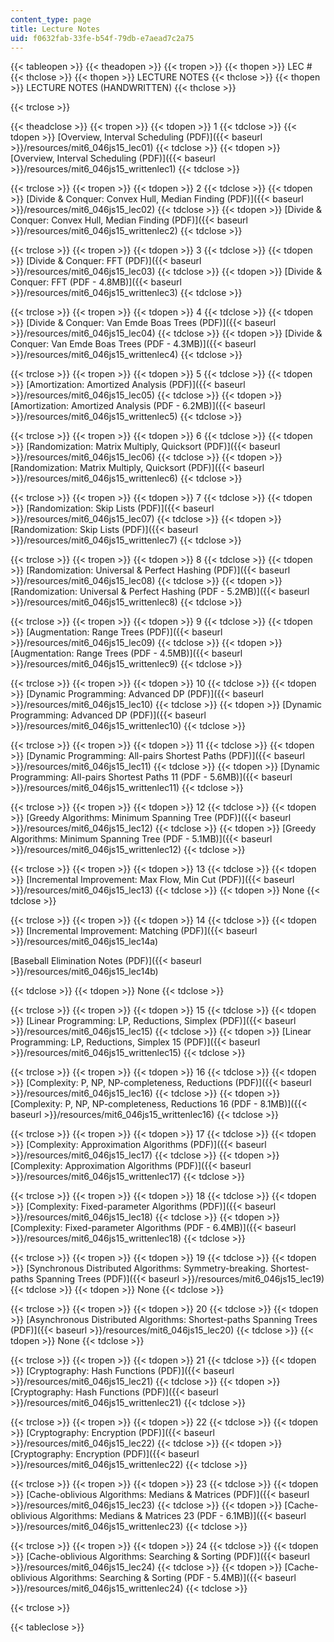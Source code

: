 ```yaml
---
content_type: page
title: Lecture Notes
uid: f0632fab-33fe-b54f-79db-e7aead7c2a75
---
```


{{< tableopen >}}
{{< theadopen >}}
{{< tropen >}}
{{< thopen >}}
LEC #
{{< thclose >}}
{{< thopen >}}
LECTURE NOTES
{{< thclose >}}
{{< thopen >}}
LECTURE NOTES (HANDWRITTEN)
{{< thclose >}}

{{< trclose >}}

{{< theadclose >}}
{{< tropen >}}
{{< tdopen >}}
1
{{< tdclose >}}
{{< tdopen >}}
[Overview, Interval Scheduling (PDF)]({{< baseurl >}}/resources/mit6_046js15_lec01)
{{< tdclose >}}
{{< tdopen >}}
[Overview, Interval Scheduling (PDF)]({{< baseurl >}}/resources/mit6_046js15_writtenlec1)
{{< tdclose >}}

{{< trclose >}}
{{< tropen >}}
{{< tdopen >}}
2
{{< tdclose >}}
{{< tdopen >}}
[Divide & Conquer: Convex Hull, Median Finding (PDF)]({{< baseurl >}}/resources/mit6_046js15_lec02)
{{< tdclose >}}
{{< tdopen >}}
[Divide & Conquer: Convex Hull, Median Finding (PDF)]({{< baseurl >}}/resources/mit6_046js15_writtenlec2)
{{< tdclose >}}

{{< trclose >}}
{{< tropen >}}
{{< tdopen >}}
3
{{< tdclose >}}
{{< tdopen >}}
[Divide & Conquer: FFT (PDF)]({{< baseurl >}}/resources/mit6_046js15_lec03)
{{< tdclose >}}
{{< tdopen >}}
[Divide & Conquer: FFT (PDF - 4.8MB)]({{< baseurl >}}/resources/mit6_046js15_writtenlec3)
{{< tdclose >}}

{{< trclose >}}
{{< tropen >}}
{{< tdopen >}}
4
{{< tdclose >}}
{{< tdopen >}}
[Divide & Conquer: Van Emde Boas Trees (PDF)]({{< baseurl >}}/resources/mit6_046js15_lec04)
{{< tdclose >}}
{{< tdopen >}}
[Divide & Conquer: Van Emde Boas Trees (PDF - 4.3MB)]({{< baseurl >}}/resources/mit6_046js15_writtenlec4)
{{< tdclose >}}

{{< trclose >}}
{{< tropen >}}
{{< tdopen >}}
5
{{< tdclose >}}
{{< tdopen >}}
[Amortization: Amortized Analysis (PDF)]({{< baseurl >}}/resources/mit6_046js15_lec05)
{{< tdclose >}}
{{< tdopen >}}
[Amortization: Amortized Analysis (PDF - 6.2MB)]({{< baseurl >}}/resources/mit6_046js15_writtenlec5)
{{< tdclose >}}

{{< trclose >}}
{{< tropen >}}
{{< tdopen >}}
6
{{< tdclose >}}
{{< tdopen >}}
[Randomization: Matrix Multiply, Quicksort (PDF)]({{< baseurl >}}/resources/mit6_046js15_lec06)
{{< tdclose >}}
{{< tdopen >}}
[Randomization: Matrix Multiply, Quicksort (PDF)]({{< baseurl >}}/resources/mit6_046js15_writtenlec6)
{{< tdclose >}}

{{< trclose >}}
{{< tropen >}}
{{< tdopen >}}
7
{{< tdclose >}}
{{< tdopen >}}
[Randomization: Skip Lists (PDF)]({{< baseurl >}}/resources/mit6_046js15_lec07)
{{< tdclose >}}
{{< tdopen >}}
[Randomization: Skip Lists (PDF)]({{< baseurl >}}/resources/mit6_046js15_writtenlec7)
{{< tdclose >}}

{{< trclose >}}
{{< tropen >}}
{{< tdopen >}}
8
{{< tdclose >}}
{{< tdopen >}}
[Randomization: Universal & Perfect Hashing (PDF)]({{< baseurl >}}/resources/mit6_046js15_lec08)
{{< tdclose >}}
{{< tdopen >}}
[Randomization: Universal & Perfect Hashing (PDF - 5.2MB)]({{< baseurl >}}/resources/mit6_046js15_writtenlec8)
{{< tdclose >}}

{{< trclose >}}
{{< tropen >}}
{{< tdopen >}}
9
{{< tdclose >}}
{{< tdopen >}}
[Augmentation: Range Trees (PDF)]({{< baseurl >}}/resources/mit6_046js15_lec09)
{{< tdclose >}}
{{< tdopen >}}
[Augmentation: Range Trees (PDF - 4.5MB)]({{< baseurl >}}/resources/mit6_046js15_writtenlec9)
{{< tdclose >}}

{{< trclose >}}
{{< tropen >}}
{{< tdopen >}}
10
{{< tdclose >}}
{{< tdopen >}}
[Dynamic Programming: Advanced DP (PDF)]({{< baseurl >}}/resources/mit6_046js15_lec10)
{{< tdclose >}}
{{< tdopen >}}
[Dynamic Programming: Advanced DP (PDF)]({{< baseurl >}}/resources/mit6_046js15_writtenlec10)
{{< tdclose >}}

{{< trclose >}}
{{< tropen >}}
{{< tdopen >}}
11
{{< tdclose >}}
{{< tdopen >}}
[Dynamic Programming: All-pairs Shortest Paths (PDF)]({{< baseurl >}}/resources/mit6_046js15_lec11)
{{< tdclose >}}
{{< tdopen >}}
[Dynamic Programming: All-pairs Shortest Paths 11 (PDF - 5.6MB)]({{< baseurl >}}/resources/mit6_046js15_writtenlec11)
{{< tdclose >}}

{{< trclose >}}
{{< tropen >}}
{{< tdopen >}}
12
{{< tdclose >}}
{{< tdopen >}}
[Greedy Algorithms: Minimum Spanning Tree (PDF)]({{< baseurl >}}/resources/mit6_046js15_lec12)
{{< tdclose >}}
{{< tdopen >}}
[Greedy Algorithms: Minimum Spanning Tree (PDF - 5.1MB)]({{< baseurl >}}/resources/mit6_046js15_writtenlec12)
{{< tdclose >}}

{{< trclose >}}
{{< tropen >}}
{{< tdopen >}}
13
{{< tdclose >}}
{{< tdopen >}}
[Incremental Improvement: Max Flow, Min Cut (PDF)]({{< baseurl >}}/resources/mit6_046js15_lec13)
{{< tdclose >}}
{{< tdopen >}}
None
{{< tdclose >}}

{{< trclose >}}
{{< tropen >}}
{{< tdopen >}}
14
{{< tdclose >}}
{{< tdopen >}}
[Incremental Improvement: Matching (PDF)]({{< baseurl >}}/resources/mit6_046js15_lec14a)

[Baseball Elimination Notes (PDF)]({{< baseurl >}}/resources/mit6_046js15_lec14b)


{{< tdclose >}}
{{< tdopen >}}
None
{{< tdclose >}}

{{< trclose >}}
{{< tropen >}}
{{< tdopen >}}
15
{{< tdclose >}}
{{< tdopen >}}
[Linear Programming: LP, Reductions, Simplex (PDF)]({{< baseurl >}}/resources/mit6_046js15_lec15)
{{< tdclose >}}
{{< tdopen >}}
[Linear Programming: LP, Reductions, Simplex 15 (PDF)]({{< baseurl >}}/resources/mit6_046js15_writtenlec15)
{{< tdclose >}}

{{< trclose >}}
{{< tropen >}}
{{< tdopen >}}
16
{{< tdclose >}}
{{< tdopen >}}
[Complexity: P, NP, NP-completeness, Reductions (PDF)]({{< baseurl >}}/resources/mit6_046js15_lec16)
{{< tdclose >}}
{{< tdopen >}}
[Complexity: P, NP, NP-completeness, Reductions 16 (PDF - 8.1MB)]({{< baseurl >}}/resources/mit6_046js15_writtenlec16)
{{< tdclose >}}

{{< trclose >}}
{{< tropen >}}
{{< tdopen >}}
17
{{< tdclose >}}
{{< tdopen >}}
[Complexity: Approximation Algorithms (PDF)]({{< baseurl >}}/resources/mit6_046js15_lec17)
{{< tdclose >}}
{{< tdopen >}}
[Complexity: Approximation Algorithms (PDF)]({{< baseurl >}}/resources/mit6_046js15_writtenlec17)
{{< tdclose >}}

{{< trclose >}}
{{< tropen >}}
{{< tdopen >}}
18
{{< tdclose >}}
{{< tdopen >}}
[Complexity: Fixed-parameter Algorithms (PDF)]({{< baseurl >}}/resources/mit6_046js15_lec18)
{{< tdclose >}}
{{< tdopen >}}
[Complexity: Fixed-parameter Algorithms (PDF - 6.4MB)]({{< baseurl >}}/resources/mit6_046js15_writtenlec18)
{{< tdclose >}}

{{< trclose >}}
{{< tropen >}}
{{< tdopen >}}
19
{{< tdclose >}}
{{< tdopen >}}
[Synchronous Distributed Algorithms: Symmetry-breaking. Shortest-paths Spanning Trees (PDF)]({{< baseurl >}}/resources/mit6_046js15_lec19)
{{< tdclose >}}
{{< tdopen >}}
None
{{< tdclose >}}

{{< trclose >}}
{{< tropen >}}
{{< tdopen >}}
20
{{< tdclose >}}
{{< tdopen >}}
[Asynchronous Distributed Algorithms: Shortest-paths Spanning Trees (PDF)]({{< baseurl >}}/resources/mit6_046js15_lec20)
{{< tdclose >}}
{{< tdopen >}}
None
{{< tdclose >}}

{{< trclose >}}
{{< tropen >}}
{{< tdopen >}}
21
{{< tdclose >}}
{{< tdopen >}}
[Cryptography: Hash Functions (PDF)]({{< baseurl >}}/resources/mit6_046js15_lec21)
{{< tdclose >}}
{{< tdopen >}}
[Cryptography: Hash Functions (PDF)]({{< baseurl >}}/resources/mit6_046js15_writtenlec21)
{{< tdclose >}}

{{< trclose >}}
{{< tropen >}}
{{< tdopen >}}
22
{{< tdclose >}}
{{< tdopen >}}
[Cryptography: Encryption (PDF)]({{< baseurl >}}/resources/mit6_046js15_lec22)
{{< tdclose >}}
{{< tdopen >}}
[Cryptography: Encryption (PDF)]({{< baseurl >}}/resources/mit6_046js15_writtenlec22)
{{< tdclose >}}

{{< trclose >}}
{{< tropen >}}
{{< tdopen >}}
23
{{< tdclose >}}
{{< tdopen >}}
[Cache-oblivious Algorithms: Medians & Matrices (PDF)]({{< baseurl >}}/resources/mit6_046js15_lec23)
{{< tdclose >}}
{{< tdopen >}}
[Cache-oblivious Algorithms: Medians & Matrices 23 (PDF - 6.1MB)]({{< baseurl >}}/resources/mit6_046js15_writtenlec23)
{{< tdclose >}}

{{< trclose >}}
{{< tropen >}}
{{< tdopen >}}
24
{{< tdclose >}}
{{< tdopen >}}
[Cache-oblivious Algorithms: Searching & Sorting (PDF)]({{< baseurl >}}/resources/mit6_046js15_lec24)
{{< tdclose >}}
{{< tdopen >}}
[Cache-oblivious Algorithms: Searching & Sorting (PDF - 5.4MB)]({{< baseurl >}}/resources/mit6_046js15_writtenlec24)
{{< tdclose >}}

{{< trclose >}}

{{< tableclose >}}
